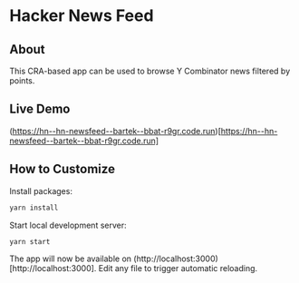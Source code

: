 # Hacker News Feed

## About

This CRA-based app can be used to browse Y Combinator news filtered by points.

## Live Demo

(https://hn--hn-newsfeed--bartek--bbat-r9gr.code.run)[https://hn--hn-newsfeed--bartek--bbat-r9gr.code.run]

## How to Customize

Install packages:

```bash
yarn install
```

Start local development server:
```bash
yarn start
```

The app will now be available on (http://localhost:3000)[http://localhost:3000].
Edit any file to trigger automatic reloading.
